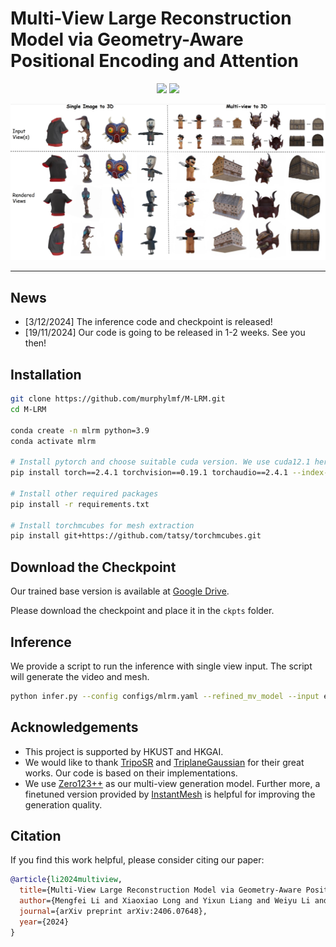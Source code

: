 # <div align="center">

# Multi-View Large Reconstruction Model via Geometry-Aware Positional Encoding and Attention

<p align="center">
<a href="https://arxiv.org/abs/2406.07648"><img src="https://img.shields.io/badge/arXiv-2406.07648-b31b1b.svg"></a>
<a href="https://murphylmf.github.io/M-LRM/"><img src="https://img.shields.io/badge/Project-Page-blue"></a>
</p>

</div>

![teaser](assets/teaser.png)

---

## News
- [3/12/2024] The inference code and checkpoint is released!
- [19/11/2024] Our code is going to be released in 1-2 weeks. See you then!

## Installation
```sh
git clone https://github.com/murphylmf/M-LRM.git
cd M-LRM

conda create -n mlrm python=3.9
conda activate mlrm

# Install pytorch and choose suitable cuda version. We use cuda12.1 here.
pip install torch==2.4.1 torchvision==0.19.1 torchaudio==2.4.1 --index-url https://download.pytorch.org/whl/cu121

# Install other required packages
pip install -r requirements.txt

# Install torchmcubes for mesh extraction
pip install git+https://github.com/tatsy/torchmcubes.git

```

## Download the Checkpoint
Our trained base version is available at [Google Drive](https://drive.google.com/file/d/1mbneO6l903cUL_gOh8f8xLKW5vVE194x/view?usp=sharing).

Please download the checkpoint and place it in the `ckpts` folder.

## Inference
We provide a script to run the inference with single view input. The script will generate the video and mesh. 

```sh
python infer.py --config configs/mlrm.yaml --refined_mv_model --input examples/bird.png
```

## Acknowledgements
- This project is supported by HKUST and HKGAI.
- We would like to thank [TripoSR](https://github.com/VAST-AI-Research/TripoSR) and [TriplaneGaussian](https://github.com/VAST-AI-Research/TriplaneGaussian) for their great works. Our code is based on their implementations.
- We use [Zero123++](https://github.com/SUDO-AI-3D/zero123plus) as our multi-view generation model. Further more, a finetuned version provided by [InstantMesh](https://github.com/TencentARC/InstantMesh) is helpful for improving the generation quality.

## Citation
If you find this work helpful, please consider citing our paper:
```bibtex
@article{li2024multiview,
  title={Multi-View Large Reconstruction Model via Geometry-Aware Positional Encoding and Attention}, 
  author={Mengfei Li and Xiaoxiao Long and Yixun Liang and Weiyu Li and Yuan Liu and Peng Li and Wenhan Luo and Wenping Wang and Yike Guo},
  journal={arXiv preprint arXiv:2406.07648},
  year={2024}
}
```